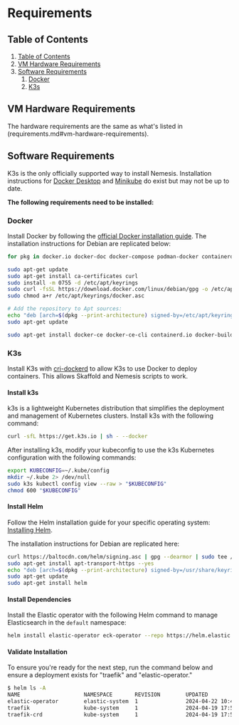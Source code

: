 # Requirements

## Table of Contents

1. [Table of Contents](#table-of-contents)
1. [VM Hardware Requirements](#vm-hardware-requirements)
2. [Software Requirements](#software-requirements)
    1. [Docker](#docker)
    1. [K3s](#k3s)

## VM Hardware Requirements

The hardware requirements are the same as what's listed in (requirements.md#vm-hardware-requirements).

## Software Requirements

K3s is the only officially supported way to install Nemesis. Installation instructions for [Docker Desktop](requirements_docker_desktop.md) and [Minikube](requirements_minikube.md) do exist but may not be up to date.

**The following requirements need to be installed:**

### Docker

Install Docker by following the [official Docker installation guide](https://docs.docker.com/engine/install/). The installation instructions for Debian are replicated below:

```bash
for pkg in docker.io docker-doc docker-compose podman-docker containerd runc; do sudo apt-get remove $pkg; done

sudo apt-get update
sudo apt-get install ca-certificates curl
sudo install -m 0755 -d /etc/apt/keyrings
sudo curl -fsSL https://download.docker.com/linux/debian/gpg -o /etc/apt/keyrings/docker.asc
sudo chmod a+r /etc/apt/keyrings/docker.asc

# Add the repository to Apt sources:
echo "deb [arch=$(dpkg --print-architecture) signed-by=/etc/apt/keyrings/docker.asc] https://download.docker.com/linux/debian $(. /etc/os-release && echo "$VERSION_CODENAME") stable" | sudo tee /etc/apt/sources.list.d/docker.list > /dev/null
sudo apt-get update

sudo apt-get install docker-ce docker-ce-cli containerd.io docker-buildx-plugin docker-compose-plugin
```

### K3s

Install K3s with [cri-dockerd](https://github.com/Mirantis/cri-dockerd) to allow K3s to use Docker to deploy containers. This allows Skaffold and Nemesis scripts to work.

#### Install k3s

k3s is a lightweight Kubernetes distribution that simplifies the deployment and management of Kubernetes clusters.
Install k3s with the following command:

```bash
curl -sfL https://get.k3s.io | sh - --docker
```

After installing k3s, modify your kubeconfig to use the k3s Kubernetes configuration with the following commands:

```bash
export KUBECONFIG=~/.kube/config
mkdir ~/.kube 2> /dev/null
sudo k3s kubectl config view --raw > "$KUBECONFIG"
chmod 600 "$KUBECONFIG"
```

#### Install Helm

Follow the Helm installation guide for your specific operating system: [Installing Helm](https://helm.sh/docs/intro/install/).

The installation instructions for Debian are replicated here:

```bash
curl https://baltocdn.com/helm/signing.asc | gpg --dearmor | sudo tee /usr/share/keyrings/helm.gpg > /dev/null
sudo apt-get install apt-transport-https --yes
echo "deb [arch=$(dpkg --print-architecture) signed-by=/usr/share/keyrings/helm.gpg] https://baltocdn.com/helm/stable/debian/ all main" | sudo tee /etc/apt/sources.list.d/helm-stable-debian.list
sudo apt-get update
sudo apt-get install helm
```

#### Install Dependencies

Install the Elastic operator with the following Helm command to manage Elasticsearch in the `default` namespace:

```bash
helm install elastic-operator eck-operator --repo https://helm.elastic.co --namespace elastic-system --create-namespace --set managedNamespaces='{default}'
```

#### Validate Installation

To ensure you're ready for the next step, run the command below and ensure a deployment exists for "traefik" and "elastic-operator."

```bash
$ helm ls -A
NAME                    NAMESPACE       REVISION        UPDATED                                 STATUS          CHART                           APP VERSION
elastic-operator        elastic-system  1               2024-04-22 10:42:02.9517585 -0400 EDT   deployed        eck-operator-2.12.1             2.12.1
traefik                 kube-system     1               2024-04-19 17:56:18.401408836 +0000 UTC deployed        traefik-25.0.2+up25.0.0         v2.10.5
traefik-crd             kube-system     1               2024-04-19 17:56:17.382691893 +0000 UTC deployed        traefik-crd-25.0.2+up25.0.0     v2.10.5
```